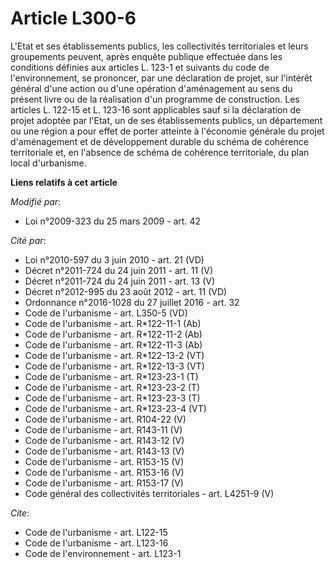 # Article L300-6

L'Etat et ses établissements publics, les collectivités territoriales et leurs groupements peuvent, après enquête publique
effectuée dans les conditions définies aux articles L. 123-1 et suivants du code de l'environnement, se prononcer, par une
déclaration de projet, sur l'intérêt général d'une action ou d'une opération d'aménagement au sens du présent livre ou de la
réalisation d'un programme de construction. Les articles L. 122-15 et L. 123-16 sont applicables sauf si la déclaration de
projet adoptée par l'Etat, un de ses établissements publics, un département ou une région a pour effet de porter atteinte à
l'économie générale du projet d'aménagement et de développement durable du schéma de cohérence territoriale et, en l'absence
de schéma de cohérence territoriale, du plan local d'urbanisme.

**Liens relatifs à cet article**

_Modifié par_:

  - Loi n°2009-323 du 25 mars 2009 - art. 42

_Cité par_:

  - Loi n°2010-597 du 3 juin 2010 - art. 21 (VD)
  - Décret n°2011-724 du 24 juin 2011 - art. 11 (V)
  - Décret n°2011-724 du 24 juin 2011 - art. 13 (V)
  - Décret n°2012-995 du 23 août 2012 - art. 11 (VD)
  - Ordonnance n°2016-1028 du 27 juillet 2016 - art. 32
  - Code de l'urbanisme - art. L350-5 (VD)
  - Code de l'urbanisme - art. R*122-11-1 (Ab)
  - Code de l'urbanisme - art. R*122-11-2 (Ab)
  - Code de l'urbanisme - art. R*122-11-3 (Ab)
  - Code de l'urbanisme - art. R*122-13-2 (VT)
  - Code de l'urbanisme - art. R*122-13-3 (VT)
  - Code de l'urbanisme - art. R*123-23-1 (T)
  - Code de l'urbanisme - art. R*123-23-2 (T)
  - Code de l'urbanisme - art. R*123-23-3 (T)
  - Code de l'urbanisme - art. R*123-23-4 (VT)
  - Code de l'urbanisme - art. R104-22 (V)
  - Code de l'urbanisme - art. R143-11 (V)
  - Code de l'urbanisme - art. R143-12 (V)
  - Code de l'urbanisme - art. R143-13 (V)
  - Code de l'urbanisme - art. R153-15 (V)
  - Code de l'urbanisme - art. R153-16 (V)
  - Code de l'urbanisme - art. R153-17 (V)
  - Code général des collectivités territoriales - art. L4251-9 (V)

_Cite_:

  - Code de l'urbanisme - art. L122-15
  - Code de l'urbanisme - art. L123-16
  - Code de l'environnement - art. L123-1

